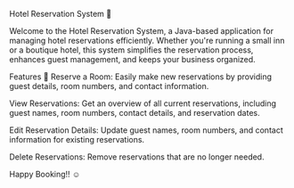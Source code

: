 Hotel Reservation System 🏨

Welcome to the Hotel Reservation System, a Java-based application for managing hotel reservations efficiently. Whether you're running a small inn or a boutique hotel, this system simplifies the reservation process, enhances guest management, and keeps your business organized.

Features 🌟
Reserve a Room: Easily make new reservations by providing guest details, room numbers, and contact information.

View Reservations: Get an overview of all current reservations, including guest names, room numbers, contact details, and reservation dates.

Edit Reservation Details: Update guest names, room numbers, and contact information for existing reservations.

Delete Reservations: Remove reservations that are no longer needed.

Happy Booking!! ☺️
